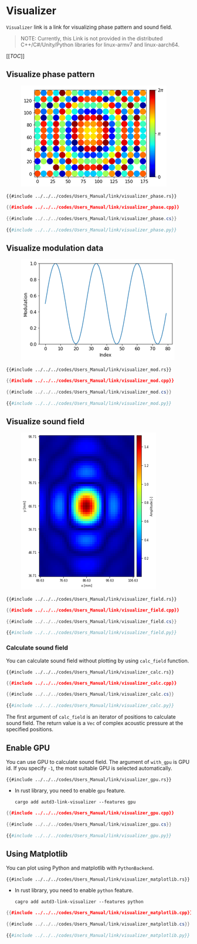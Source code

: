 # Visualizer

`Visualizer` link is a link for visualizing phase pattern and sound field.

> NOTE:
> Currently, this Link is not provided in the distributed C++/C#/Unity/Python libraries for linux-armv7 and linux-aarch64.

[[_TOC_]]

## Visualize phase pattern

<figure>
  <img src="../../fig/Users_Manual/phase.png"/>
</figure>

```rust,edition2021
{{#include ../../../codes/Users_Manual/link/visualizer_phase.rs}}
```

```cpp
{{#include ../../../codes/Users_Manual/link/visualizer_phase.cpp}}
```

```cs
{{#include ../../../codes/Users_Manual/link/visualizer_phase.cs}}
```

```python
{{#include ../../../codes/Users_Manual/link/visualizer_phase.py}}
```

## Visualize modulation data

<figure>
  <img src="../../fig/Users_Manual/mod.png"/>
</figure>

```rust,edition2021
{{#include ../../../codes/Users_Manual/link/visualizer_mod.rs}}
```

```cpp
{{#include ../../../codes/Users_Manual/link/visualizer_mod.cpp}}
```

```cs
{{#include ../../../codes/Users_Manual/link/visualizer_mod.cs}}
```

```python
{{#include ../../../codes/Users_Manual/link/visualizer_mod.py}}
```

## Visualize sound field

<figure>
  <img src="../../fig/Users_Manual/xy.png"/>
</figure>

```rust,edition2021
{{#include ../../../codes/Users_Manual/link/visualizer_field.rs}}
```

```cpp
{{#include ../../../codes/Users_Manual/link/visualizer_field.cpp}}
```

```cs
{{#include ../../../codes/Users_Manual/link/visualizer_field.cs}}
```

```python
{{#include ../../../codes/Users_Manual/link/visualizer_field.py}}
```

### Calculate sound field

You can calculate sound field without plotting by using `calc_field` function.

```rust,edition2021
{{#include ../../../codes/Users_Manual/link/visualizer_calc.rs}}
```

```cpp
{{#include ../../../codes/Users_Manual/link/visualizer_calc.cpp}}
```

```cs
{{#include ../../../codes/Users_Manual/link/visualizer_calc.cs}}
```

```python
{{#include ../../../codes/Users_Manual/link/visualizer_calc.py}}
```

The first argument of `calc_field` is an iterator of positions to calculate sound field.
The return value is a `Vec` of complex acoustic pressure at the specified positions.

## Enable GPU

You can use GPU to calculate sound field.
The argument of `with_gpu` is GPU id. If you specify `-1`, the most suitable GPU is selected automatically.


```rust,edition2021,ignore
{{#include ../../../codes/Users_Manual/link/visualizer_gpu.rs}}
```

- In rust library, you need to enable `gpu` feature.

    ```shell
    cargo add autd3-link-visualizer --features gpu
    ```

```cpp
{{#include ../../../codes/Users_Manual/link/visualizer_gpu.cpp}}
```

```cs
{{#include ../../../codes/Users_Manual/link/visualizer_gpu.cs}}
```

```python
{{#include ../../../codes/Users_Manual/link/visualizer_gpu.py}}
```

## Using Matplotlib

You can plot using Python and matplotlib with `PythonBackend`.

```rust,edition2021,ignore
{{#include ../../../codes/Users_Manual/link/visualizer_matplotlib.rs}}
```

- In rust library, you need to enable `python` feature.

    ```shell
    cagro add autd3-link-visualizer --features python
    ```

```cpp
{{#include ../../../codes/Users_Manual/link/visualizer_matplotlib.cpp}}
```

```cs
{{#include ../../../codes/Users_Manual/link/visualizer_matplotlib.cs}}
```

```python
{{#include ../../../codes/Users_Manual/link/visualizer_matplotlib.py}}
```
